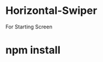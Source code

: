 # Horizontal-Swiper
For Starting Screen

# npm install
<!-- Failed to upload "mxFCFbiElBkWG30_Sung Jinwoo Solo Leveling_1_174240.mp4" -->
